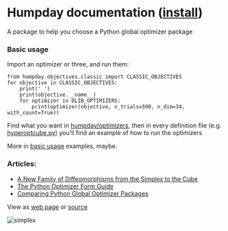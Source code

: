 # Humpday documentation ([install](https://github.com/microprediction/humpday/blob/main/INSTALL.md))

A package to help you choose a Python global optimizer package

### Basic usage
Import an optimizer or three, and run them:

    from humpday.objectives.classic import CLASSIC_OBJECTIVES
    for objective in CLASSIC_OBJECTIVES:
        print(' ')
        print(objective.__name__)
        for optimizer in DLIB_OPTIMIZERS:
            print(optimizer(objective, n_trials=500, n_dim=34, with_count=True))

Find what you want in [humpday/optimizers](https://github.com/microprediction/humpday/tree/main/humpday/optimizers), then in every definition file (e.g. [hyperoptcube.py](https://github.com/microprediction/humpday/blob/main/humpday/optimizers/hyperoptcube.py)) you'll find an example of how to run the optimizers

More in [basic usage](https://github.com/microprediction/humpday/tree/main/examples/basic_usage) examples, maybe.

### Articles:

- [A New Family of Diffeomorphisms from the Simplex to the Cube](https://medium.com/@microprediction/a-new-family-of-diffeomorphisms-from-the-simplex-to-the-cube-with-application-to-global-6d358714f429)
- [The Python Optimizer Form Guide](https://medium.com/geekculture/the-python-optimizer-form-guide-3b8ea3b4d78f)
- [Comparing Python Global Optimizer Packages](https://www.microprediction.com/blog/optimize)


View as [web page](https://microprediction.github.io/humpday/) or [source](https://github.com/microprediction/humpday/blob/main/docs/README.md)



![simplex](/humpday/assets/images/simplex_map.png)

